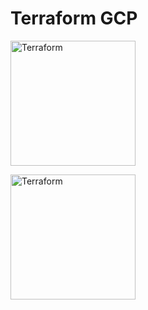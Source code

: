 # Terraform GCP

<img alt="Terraform" src="https://cdn.rawgit.com/hashicorp/terraform-website/master/content/source/assets/images/logo-hashicorp.svg"
 width="200px" high="100xp">

<img alt="Terraform" src="https://www.paradigmadigital.com/wp-content/uploads/2015/03/CloudPlatform_HorizontalLockup.png"
 width="200px" high="100xp">
